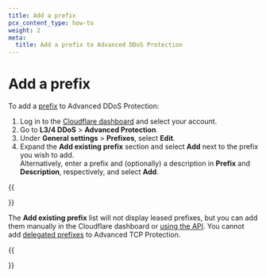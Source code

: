 ```yaml
---
title: Add a prefix
pcx_content_type: how-to
weight: 2
meta:
  title: Add a prefix to Advanced DDoS Protection
---
```


# Add a prefix

To add a [prefix](/ddos-protection/advanced-ddos-systems/concepts/#prefixes) to Advanced DDoS Protection:

1. Log in to the [Cloudflare dashboard](https://dash.cloudflare.com) and select your account.
2. Go to **L3/4 DDoS** > **Advanced Protection**.
3. Under **General settings** > **Prefixes**, select **Edit**.
4. Expand the **Add existing prefix** section and select **Add** next to the prefix you wish to add.<br>
Alternatively, enter a prefix and (optionally) a description in **Prefix** and **Description**, respectively, and select **Add**.

{{<Aside type="note" header="Note">}}

The **Add existing prefix** list will not display leased prefixes, but you can add them manually in the Cloudflare dashboard or [using the API](/ddos-protection/advanced-ddos-systems/api/). You cannot add [delegated prefixes](/byoip/concepts/prefix-delegations/) to Advanced TCP Protection.

{{</Aside>}}